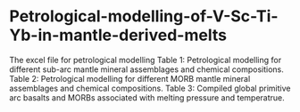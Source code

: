 # Petrological-modelling-of-V-Sc-Ti-Yb-in-mantle-derived-melts
The excel file for petrological modelling
Table 1: Petrological modelling for different sub-arc mantle mineral assemblages and chemical compositions.
Table 2: Petrological modelling for different MORB mantle mineral assemblages and chemical compositions.
Table 3: Compiled global primitive arc basalts and MORBs  associated with melting pressure and temperatrue.
